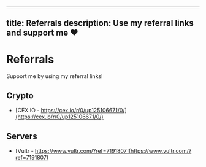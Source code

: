 ----
title: Referrals
description: Use my referral links and support me ❤️
----

# Referrals
Support me by using my referral links!

## Crypto
* [CEX.IO - https://cex.io/r/0/up125106671/0/](https://cex.io/r/0/up125106671/0/)

## Servers
* [Vultr - https://www.vultr.com/?ref=7191807](https://www.vultr.com/?ref=7191807)
